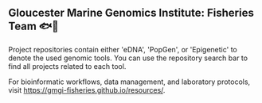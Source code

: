 ## Gloucester Marine Genomics Institute: Fisheries Team 🐟🧬

Project repositories contain either 'eDNA', 'PopGen', or 'Epigenetic' to denote the used genomic tools. You can use the repository search bar to find all projects related to each tool.

For bioinformatic workflows, data management, and laboratory protocols, visit https://gmgi-fisheries.github.io/resources/. 

<!--

**Here are some ideas to get you started:**

🙋‍♀️ A short introduction - what is your organization all about?
🌈 Contribution guidelines - how can the community get involved?
👩‍💻 Useful resources - where can the community find your docs? Is there anything else the community should know?
🍿 Fun facts - what does your team eat for breakfast?
🧙 Remember, you can do mighty things with the power of [Markdown](https://docs.github.com/github/writing-on-github/getting-started-with-writing-and-formatting-on-github/basic-writing-and-formatting-syntax)
-->
